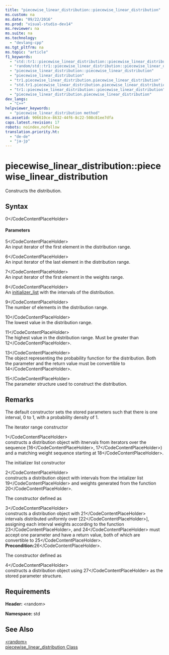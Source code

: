 ```yaml
---
title: "piecewise_linear_distribution::piecewise_linear_distribution"
ms.custom: na
ms.date: "09/22/2016"
ms.prod: "visual-studio-dev14"
ms.reviewer: na
ms.suite: na
ms.technology: 
  - "devlang-cpp"
ms.tgt_pltfrm: na
ms.topic: "article"
f1_keywords: 
  - "std::tr1::piecewise_linear_distribution::piecewise_linear_distribution"
  - "random/std::tr1::piecewise_linear_distribution::piecewise_linear_distribution"
  - "piecewise_linear_distribution::piecewise_linear_distribution"
  - "piecewise_linear_distribution"
  - "tr1.piecewise_linear_distribution.piecewise_linear_distribution"
  - "std.tr1.piecewise_linear_distribution.piecewise_linear_distribution"
  - "tr1::piecewise_linear_distribution::piecewise_linear_distribution"
  - "piecewise_linear_distribution.piecewise_linear_distribution"
dev_langs: 
  - "C++"
helpviewer_keywords: 
  - "piecewise_linear_distribution method"
ms.assetid: 906610ce-8632-44f6-8c22-508c81ee7dfa
caps.latest.revision: 17
robots: noindex,nofollow
translation.priority.ht: 
  - "de-de"
  - "ja-jp"
---
```

# piecewise_linear_distribution::piecewise_linear_distribution
Constructs the distribution.  
  
## Syntax  
  
<CodeContentPlaceHolder>0\</CodeContentPlaceHolder>  
#### Parameters  
 <CodeContentPlaceHolder>5\</CodeContentPlaceHolder>  
 An input iterator of the first element in the distribution range.  
  
 <CodeContentPlaceHolder>6\</CodeContentPlaceHolder>  
 An input iterator of the last element in the distribution range.  
  
 <CodeContentPlaceHolder>7\</CodeContentPlaceHolder>  
 An input iterator of the first element in the weights range.  
  
 <CodeContentPlaceHolder>8\</CodeContentPlaceHolder>  
 An [initializer_list](../vs140/initializers.md) with the intervals of the distribution.  
  
 <CodeContentPlaceHolder>9\</CodeContentPlaceHolder>  
 The number of elements in the distribution range.  
  
 <CodeContentPlaceHolder>10\</CodeContentPlaceHolder>  
 The lowest value in the distribution range.  
  
 <CodeContentPlaceHolder>11\</CodeContentPlaceHolder>  
 The highest value in the distribution range. Must be greater than <CodeContentPlaceHolder>12\</CodeContentPlaceHolder>.  
  
 <CodeContentPlaceHolder>13\</CodeContentPlaceHolder>  
 The object representing the probability function for the distribution. Both the parameter and the return value must be convertible to <CodeContentPlaceHolder>14\</CodeContentPlaceHolder>.  
  
 <CodeContentPlaceHolder>15\</CodeContentPlaceHolder>  
 The parameter structure used to construct the distribution.  
  
## Remarks  
 The default constructor sets the stored parameters such that there is one interval, 0 to 1, with a probability density of 1.  
  
 The iterator range constructor  
  
<CodeContentPlaceHolder>1\</CodeContentPlaceHolder>  
 constructs a distribution object with itnervals from iterators over the sequence [<CodeContentPlaceHolder>16\</CodeContentPlaceHolder>, <CodeContentPlaceHolder>17\</CodeContentPlaceHolder>) and a matching weight sequence starting at <CodeContentPlaceHolder>18\</CodeContentPlaceHolder>.  
  
 The initializer list constructor  
  
<CodeContentPlaceHolder>2\</CodeContentPlaceHolder>  
 constructs a distribution object with intervals from the intializer list <CodeContentPlaceHolder>19\</CodeContentPlaceHolder> and weights generated from the function <CodeContentPlaceHolder>20\</CodeContentPlaceHolder>.  
  
 The constructor defined as  
  
<CodeContentPlaceHolder>3\</CodeContentPlaceHolder>  
 constructs a distribution object with <CodeContentPlaceHolder>21\</CodeContentPlaceHolder> intervals distributed uniformly over [<CodeContentPlaceHolder>22\</CodeContentPlaceHolder>], assigning each interval weights according to the function <CodeContentPlaceHolder>23\</CodeContentPlaceHolder>, and <CodeContentPlaceHolder>24\</CodeContentPlaceHolder> must accept one parameter and have a return value, both of which are convertible to <CodeContentPlaceHolder>25\</CodeContentPlaceHolder>. **Precondition:**<CodeContentPlaceHolder>26\</CodeContentPlaceHolder>.  
  
 The constructor defined as  
  
<CodeContentPlaceHolder>4\</CodeContentPlaceHolder>  
 constructs a distribution object using <CodeContentPlaceHolder>27\</CodeContentPlaceHolder> as the stored parameter structure.  
  
## Requirements  
 **Header:** \<random>  
  
 **Namespace:** std  
  
## See Also  
 [\<random>](../vs140/-random-.md)   
 [piecewise_linear_distribution Class](../vs140/piecewise_linear_distribution-class.md)